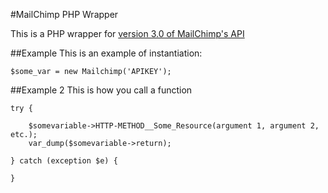 #MailChimp PHP Wrapper

This is a PHP wrapper for [version 3.0 of MailChimp's API](https://kb.mailchimp.com/api)

##Example
This is an example of instantiation:

	$some_var = new Mailchimp('APIKEY');

##Example 2
This is how you call a function

	try {

		$somevariable->HTTP-METHOD__Some_Resource(argument 1, argument 2, etc.);
		var_dump($somevariable->return);

	} catch (exception $e) {

	} 
